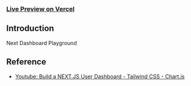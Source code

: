 ### [Live Preview on Vercel](https://next-dashboard-playground.vercel.app/)

## Introduction

Next Dashboard Playground

## Reference

- [Youtube: Build a NEXT.JS User Dashboard - Tailwind CSS - Chart.js](https://www.youtube.com/watch?v=KpGZjrrS3pY)
